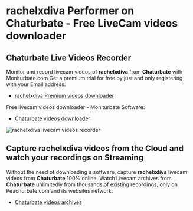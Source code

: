 # rachelxdiva Performer on Chaturbate - Free LiveCam videos downloader

## Chaturbate Live Videos Recorder

Monitor and record livecam videos of **rachelxdiva** from **Chaturbate** with Moniturbate.com
Get a premium trial for free by just and only registering with your Email address:
* [rachelxdiva Premium videos downloader](https://moniturbate.com/request-demo-licence-key.html)

Free livecam videos downloader - Moniturbate Software:
* [Chaturbate videos downloader](https://moniturbate.com/moniturbate-download-software.html)

![rachelxdiva livecam videos recorder](https://peachurnet.com/templates/moniturbate-software.png)


## Capture rachelxdiva videos from the Cloud and watch your recordings on Streaming

Without the need of downloading a software, capture **rachelxdiva** livecam videos from **Chaturbate** 100% online.
Watch Livecam archives from **Chaturbate** unlimitedly from thousands of existing recordings, only on Peachurbate.com and its websites network:
* [Chaturbate videos archives](https://peachurnet.com/)